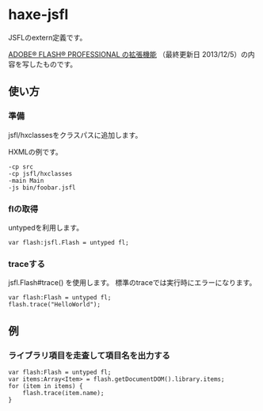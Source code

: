 # haxe-jsfl

JSFLのextern定義です。

[ADOBE® FLASH® PROFESSIONAL の拡張機能](http://help.adobe.com/ja_JP/flash/cs/extend/flash_extending_reference.pdf)
（最終更新日 2013/12/5）の内容を写したものです。

## 使い方

### 準備

jsfl/hxclassesをクラスパスに追加します。

HXMLの例です。

	-cp src
	-cp jsfl/hxclasses
	-main Main
	-js bin/foobar.jsfl


### flの取得

untypedを利用します。

    var flash:jsfl.Flash = untyped fl;


### traceする

jsfl.Flash#trace() を使用します。
標準のtraceでは実行時にエラーになります。

	var flash:Flash = untyped fl;
	flash.trace("HelloWorld");




## 例

### ライブラリ項目を走査して項目名を出力する

	var flash:Flash = untyped fl;
	var items:Array<Item> = flash.getDocumentDOM().library.items;
	for (item in items) {
		flash.trace(item.name);
	}
